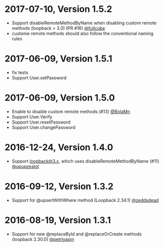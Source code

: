 2017-07-10, Version 1.5.2
=========================
* Support disableRemoteMethodByName when disabling custom remote methods (loopback > 3.0) (PR #16) [@fullcube](https://github.com/fullcube)
* custome remote methods should also follow the conventional naming rules

2017-06-09, Version 1.5.1
=========================
* fix tests
* Support User.setPassword

2017-06-09, Version 1.5.0
=========================
* Enable to disable custom remote methods (#13) [@BolaMn](https://github.com/BoLaMN)
* Support User.Verify
* Support User.resetPassword
* Support User.changePassword

2016-12-24, Version 1.4.0
=========================
* Support loopback@3.x, which uses disableRemoteMethodByName (#11) [@upupzealot](https://github.com/upupzealot)

2016-09-12, Version 1.3.2
=========================
* Support for @upsertWithWhere method (Loopback 2.34.1) [@zeddsdead](https://github.com/zeddsdead)

2016-08-19, Version 1.3.1
=========================
* Support for new @replaceById and @replaceOrCreate methods (loopback 2.30.0) [@petrlyapin](https://github.com/petrlyapin)
